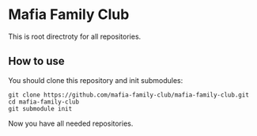 # Mafia Family Club
This is root directroty for all repositories.

## How to use
You should clone this repository and init submodules:
```
git clone https://github.com/mafia-family-club/mafia-family-club.git
cd mafia-family-club
git submodule init
```
Now you have all needed repositories.

